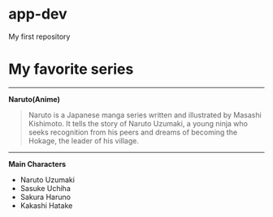 # app-dev
My first repository

# My favorite series 

---------------------------------------------------------------------

**Naruto(Anime)**
 > Naruto is a Japanese manga series written and illustrated by Masashi Kishimoto. It tells the story of Naruto Uzumaki, a young ninja who seeks recognition from his peers and dreams of becoming the Hokage, the leader of his village.

---------------------------------------------------------------------

**Main Characters**
- Naruto Uzumaki
- Sasuke Uchiha
- Sakura Haruno
- Kakashi Hatake

  
